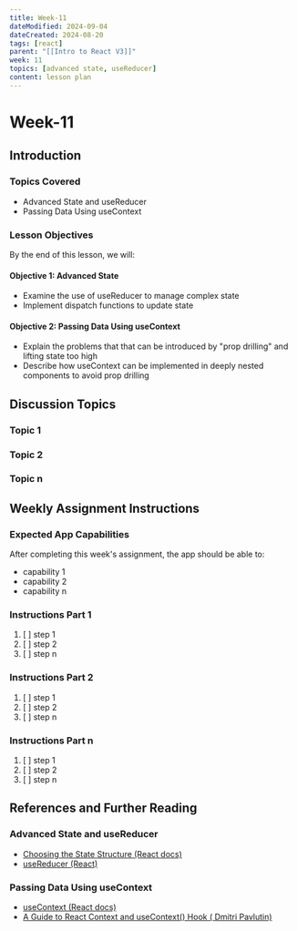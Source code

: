 ```yaml
---
title: Week-11
dateModified: 2024-09-04
dateCreated: 2024-08-20
tags: [react]
parent: "[[Intro to React V3]]"
week: 11
topics: [advanced state, useReducer]
content: lesson plan
---
```


# Week-11

## Introduction

### Topics Covered

- Advanced State and useReducer
- Passing Data Using useContext

### Lesson Objectives

By the end of this lesson, we will:

#### Objective 1: Advanced State

- Examine the use of useReducer to manage complex state
- Implement dispatch functions to update state

#### Objective 2: Passing Data Using useContext

- Explain the problems that that can be introduced by "prop drilling" and lifting state too high
- Describe how useContext can be implemented in deeply nested components to avoid prop drilling

## Discussion Topics

### Topic 1

### Topic 2

### Topic n

## Weekly Assignment Instructions

### Expected App Capabilities

After completing this week's assignment, the app should be able to:

- capability 1
- capability 2
- capability n

### Instructions Part 1

 1. [ ] step 1
 2. [ ] step 2
 3. [ ] step n

### Instructions Part 2

 1. [ ] step 1
 2. [ ] step 2
 3. [ ] step n

### Instructions Part n

 1. [ ] step 1
 2. [ ] step 2
 3. [ ] step n

## References and Further Reading

### Advanced State and useReducer

- [Choosing the State Structure (React docs)](https://react.dev/learn/choosing-the-state-structure)
- [useReducer (React)](https://react.dev/reference/react/useReducer)

### Passing Data Using useContext

- [useContext (React docs)](https://react.dev/reference/react/useContext)
- [A Guide to React Context and useContext() Hook ( Dmitri Pavlutin)](https://dmitripavlutin.com/react-context-and-usecontext/)

